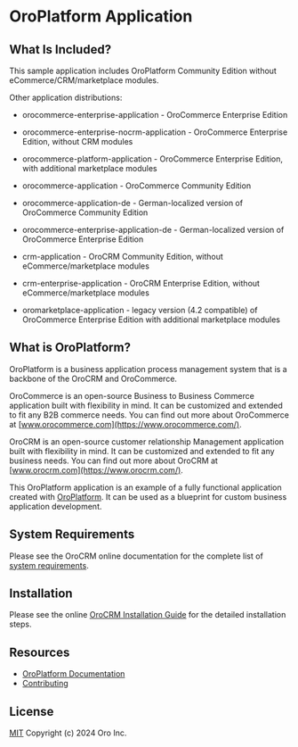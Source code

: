 OroPlatform Application
=======================

What Is Included?
--------------------

This sample application includes OroPlatform Community Edition without eCommerce/CRM/marketplace modules.

Other application distributions:
  * orocommerce-enterprise-application - OroCommerce Enterprise Edition
  * orocommerce-enterprise-nocrm-application - OroCommerce Enterprise Edition, without CRM modules
  * orocommerce-platform-application - OroCommerce Enterprise Edition, with additional marketplace modules
  * orocommerce-application - OroCommerce Community Edition


  * orocommerce-application-de - German-localized version of OroCommerce Community Edition
  * orocommerce-enterprise-application-de - German-localized version of OroCommerce Enterprise Edition


  * crm-application - OroCRM Community Edition, without eCommerce/marketplace modules
  * crm-enterprise-application - OroCRM Enterprise Edition, without eCommerce/marketplace modules
  * oromarketplace-application - legacy version (4.2 compatible) of OroCommerce Enterprise Edition with additional marketplace modules

What is OroPlatform?
--------------------

OroPlatform is a business application process management system that is a backbone of the OroCRM and OroCommerce.

OroCommerce is an open-source Business to Business Commerce application built with flexibility in mind. It can be customized and extended to fit any B2B commerce needs.
You can find out more about OroCommerce at [www.orocommerce.com](https://www.orocommerce.com/).

OroCRM is an open-source customer relationship Management application built with flexibility in mind. It can be customized and extended to fit any business needs.
You can find out more about OroCRM at [www.orocrm.com](https://www.orocrm.com/).

This OroPlatform application is an example of a fully functional application created with [OroPlatform](https://github.com/oroinc/platform). It can be used as a blueprint for custom business application development.

System Requirements
-------------------

Please see the OroCRM online documentation for the complete list of [system requirements](https://doc.oroinc.com/backend/setup/system-requirements/).

Installation
------------

Please see the online [OroCRM Installation Guide](https://doc.oroinc.com/backend/setup/dev-environment/manual-installation/crm-ce/) for the detailed installation steps.

Resources
---------

  * [OroPlatform Documentation](https://doc.oroinc.com)
  * [Contributing](https://doc.oroinc.com/community/contribute/)

License
-------

[MIT][1] Copyright (c) 2024 Oro Inc.

[1]:    LICENSE
